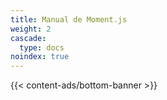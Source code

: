 ```yaml
---
title: Manual de Moment.js
weight: 2
cascade:
  type: docs
noindex: true
---
```


{{< content-ads/bottom-banner >}}
